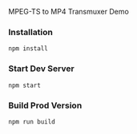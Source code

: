 MPEG-TS to MP4 Transmuxer Demo

### Installation

```
npm install
```

### Start Dev Server

```
npm start
```

### Build Prod Version

```
npm run build
```
